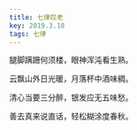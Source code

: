 ```yaml
---
title: 七律叹老
key: 2019.3.18
tags: 七律
---
```


腿脚蹒跚何须楼，眼神浑沌看生熟。

云飘山外日光暖，月落杯中酒味稠。

清心当要三分醉，银发应无五味愁。

善去真来说直话，轻松糊涂度春秋。

</br>

